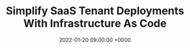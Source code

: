 ---
title: "Simplify SaaS Tenant Deployments With Infrastructure As Code"
date:   2022-01-20 09:00:00 +0000
externalLink: "https://scalefactory.com/blog/2022/01/20/simplify-saas-tenant-deployments-with-infrastructure-as-code/"
---